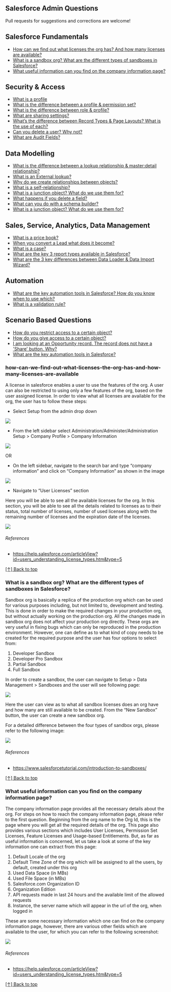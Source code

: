 ## Salesforce Admin Questions

Pull requests for suggestions and corrections are welcome!

## Salesforce Fundamentals
* [How can we find out what licenses the org has? And how many licenses are available?](#how-can-we-find-out-what-licenses-the-org-has-and-how-many-licenses-are-available)
* [What is a sandbox org? What are the different types of sandboxes in Salesforce?](#What-is-a-sandbox-org?-What-are-the-different-types-of-sandboxes-in-Salesforce?)
* [What useful information can you find on the company information page?](#What-useful-information-can-you-find-on-the-company-information-page?)

## Security & Access
* [What is a profile](#describe-z-index-and-how-stacking-context-is-formed)
* [What is the difference between a profile & permission set?](#describe-block-formatting-context-bfc-and-how-it-works)
* [What is the difference between role & profile?](#what-are-the-various-clearing-techniques-and-which-is-appropriate-for-what-context)
* [What are sharing settings?](#describe-z-index-and-how-stacking-context-is-formed)
* [What’s the difference between Record Types & Page Layouts? What is the use of each?](#what-is-css-selector-specificity-and-how-does-it-work)
* [Can you delete a user? Why not?](#what-is-css-selector-specificity-and-how-does-it-work)
* [What are Audit Fields?](#whats-the-difference-between-resetting-and-normalizing-css-which-would-you-choose-and-why)

## Data Modelling
* [What is the difference between a lookup relationship & master:detail relationship?](#how-would-you-approach-fixing-browser-specific-styling-issues)
* [What is an External lookup?](#what-are-the-different-ways-to-visually-hide-content-and-make-it-available-only-for-screen-readers)
* [Why do we create relationships between objects?](#explain-css-sprites-and-how-you-would-implement-them-on-a-page-or-site)
* [What is a self-relationship?](#how-do-you-serve-your-pages-for-feature-constrained-browsers-what-techniquesprocesses-do-you-use)
* [What is a junction object? What do we use them for?](#are-you-familiar-with-styling-svg)
* [What happens if you delete a field?](#have-you-used-or-implemented-media-queries-or-mobile-specific-layoutscss)
* [What can you do with a schema builder?](#have-you-used-or-implemented-media-queries-or-mobile-specific-layoutscss)
* [What is a junction object? What do we use them for?](#are-you-familiar-with-styling-svg)

## Sales, Service, Analytics, Data Management
* [What is a price book?](#are-you-familiar-with-styling-svg)
* [When you convert a Lead what does it become?](#are-you-familiar-with-styling-svg)
* [What is a case?](#are-you-familiar-with-styling-svg)
* [What are the key 3 report types available in Salesforce?](#what-are-some-of-the-gotchas-for-writing-efficient-css)
* [What are the 3 key differences between Data Loader & Data Import Wizard?](#are-you-familiar-with-styling-svg)

## Automation
* [What are the key automation tools in Salesforce? How do you know when to use which?](#what-are-some-of-the-gotchas-for-writing-efficient-css)
* [What is a validation rule?](#what-are-some-of-the-gotchas-for-writing-efficient-css)


## Scenario Based Questions
* [How do you restrict access to a certain object?](#what-are-some-of-the-gotchas-for-writing-efficient-css)
* [How do you give access to a certain object?](#what-are-some-of-the-gotchas-for-writing-efficient-css)
* [I am looking at an Opportunity record. The record does not have a 'Share' button. Why?](#what-are-some-of-the-gotchas-for-writing-efficient-css)
* [What are the key automation tools in Salesforce?](#what-are-some-of-the-gotchas-for-writing-efficient-css)


### how-can-we-find-out-what-licenses-the-org-has-and-how-many-licenses-are-available
A license in salesforce enables a user to use the features of the org. A user can also be restricted to using only a few features of the org, based on the user assigned license. In order to view what all licenses are available for the org, the user has to follow these steps:

- Select Setup from the admin drop down

<img src="/assets/Setup.png">

- From the left sidebar select Administration/Administer/Administration Setup > Company Profile > Company Information

<img src="/assets/Company profile drop down.png">

OR
- On the left sidebar, navigate to the search bar and type “company information” and click on “Company Information” as shown in the image

<img src="/assets/search bar.png">

- Navigate to “User Licenses” section

Here you will be able to see all the available licenses for the org. In this section, you will be able to see all the details related to licenses as to their status, total number of licenses, number of used licenses along with the remaining number of licenses and the expiration date of the licenses.

<img src="/assets/available licenses.png">

###### References

* https://help.salesforce.com/articleView?id=users_understanding_license_types.htm&type=5

[[↑] Back to top](#salesforce-admin-questions)

### What is a sandbox org? What are the different types of sandboxes in Salesforce?
Sandbox org is basically a replica of the production org which can be used for various purposes including, but not limited to, development and testing. This is done in order to make the required changes in your production org, but without actually working on the production org. All the changes made in sandbox org does not affect your production org directly. These orgs are very useful in fixing bugs which can only be reproduced in the production environment. However, one can define as to what kind of copy needs to be created for the required purpose and the user has four options to select from:

1) Developer Sandbox
2) Developer Pro Sandbox
3) Partial Sandbox
4) Full Sandbox

In order to create a sandbox, the user can navigate to Setup > Data Management > Sandboxes and the user will see following page:

<img src="/assets/sandbox.png">

Here the user can view as to what all sandbox licenses does an org have and how many are still available to be created. From the “New Sandbox” button, the user can create a new sandbox org.

For a detailed difference between the four types of sandbox orgs, please refer to the following image:

<img src="/assets/types of sandboxes.png">

###### References

* https://www.salesforcetutorial.com/introduction-to-sandboxes/

[[↑] Back to top](#salesforce-admin-questions)

### What useful information can you find on the company information page?
The company information page provides all the necessary details about the org. For steps on how to reach the company information page, please refer to the first question. Beginning from the org name to the Org Id, this is the page where you will get all the required details of the org. This page also provides various sections which includes User Licenses, Permission Set Licenses, Feature Licenses and Usage-based Entitlements. But, as far as useful information is concerned, let us take a look at some of the key information one can extract from this page:

1) Default Locale of the org
2) Default Time Zone of the org which will be assigned to all the users, by default, created under this org
3) Used Data Space (in MBs)
4) Used File Space (in MBs)
5) Salesforce.com Organization ID
6) Organization Edition
7) API requests made in last 24 hours and the available limit of the allowed requests
8) Instance, the server name which will appear in the url of the org, when logged in

These are some necessary information which one can find on the company information page, however, there are various other fields which are available to the user, for which you can refer to the following screenshot:

<img src="/assets/organization information.png">

###### References

* https://help.salesforce.com/articleView?id=users_understanding_license_types.htm&type=5

[[↑] Back to top](#salesforce-admin-questions)